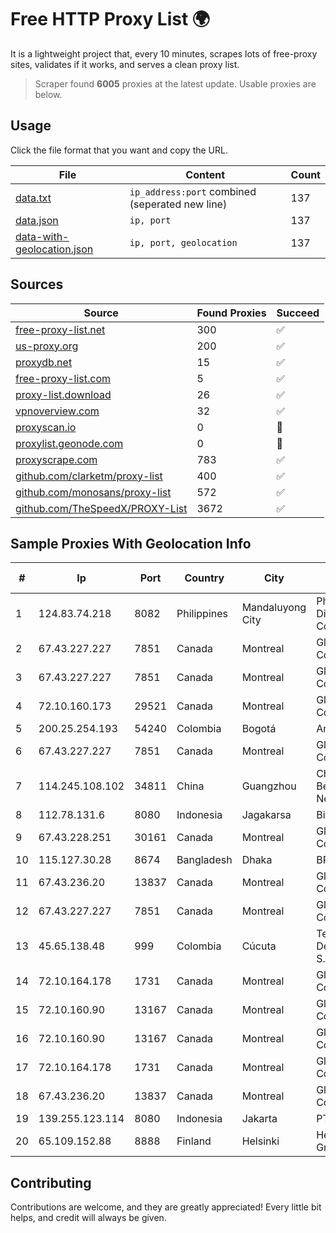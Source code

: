 
# Free HTTP Proxy List 🌍

It is a lightweight project that, every 10 minutes, scrapes lots of free-proxy sites, validates if it works, and serves a clean proxy list.


> Scraper found **6005** proxies at the latest update. Usable proxies are below.

## Usage

Click the file format that you want and copy the URL.


|File|Content|Count|
|----|-------|-----|
|[data.txt](https://raw.githubusercontent.com/themiralay/Proxy-List-World/master/data.txt)|`ip_address:port` combined (seperated new line)|137|
|[data.json](https://raw.githubusercontent.com/themiralay/Proxy-List-World/master/data.json)|`ip, port`|137|
|[data-with-geolocation.json](https://raw.githubusercontent.com/themiralay/Proxy-List-World/master/data-with-geolocation.json)|`ip, port, geolocation`|137|

## Sources

|Source|Found Proxies|Succeed|
|------|-------------|-------|
|[free-proxy-list.net](https://free-proxy-list.net)|300|✅|
|[us-proxy.org](https://www.us-proxy.org)|200|✅|
|[proxydb.net](http://proxydb.net)|15|✅|
|[free-proxy-list.com](https://free-proxy-list.com/?page=&port=&type%5B%5D=http&type%5B%5D=https&up_time=0&search=Search)|5|✅|
|[proxy-list.download](https://www.proxy-list.download/HTTP)|26|✅|
|[vpnoverview.com](https://vpnoverview.com/privacy/anonymous-browsing/free-proxy-servers)|32|✅|
|[proxyscan.io](https://www.proxyscan.io)|0|🚫|
|[proxylist.geonode.com](https://proxylist.geonode.com/api/proxy-list?limit=300&page=1&sort_by=lastChecked&sort_type=desc&protocols=http,https)|0|🚫|
|[proxyscrape.com](https://api.proxyscrape.com/v2/?request=displayproxies&protocol=http&timeout=10000&country=all&ssl=all&anonymity=all)|783|✅|
|[github.com/clarketm/proxy-list](https://raw.githubusercontent.com/clarketm/proxy-list/master/proxy-list-raw.txt)|400|✅|
|[github.com/monosans/proxy-list](https://raw.githubusercontent.com/monosans/proxy-list/main/proxies/http.txt)|572|✅|
|[github.com/TheSpeedX/PROXY-List](https://raw.githubusercontent.com/TheSpeedX/PROXY-List/master/http.txt)|3672|✅|


## Sample Proxies With Geolocation Info

|#|Ip|Port|Country|City|Internet Service Provider|
|-|--|----|-------|----|-------------------------|
|1|124.83.74.218|8082|Philippines|Mandaluyong City|Philippine Long Distance Telephone Co.|
|2|67.43.227.227|7851|Canada|Montreal|GloboTech Communications|
|3|67.43.227.227|7851|Canada|Montreal|GloboTech Communications|
|4|72.10.160.173|29521|Canada|Montreal|GloboTech Communications|
|5|200.25.254.193|54240|Colombia|Bogotá|Andinet ON Line|
|6|67.43.227.227|7851|Canada|Montreal|GloboTech Communications|
|7|114.245.108.102|34811|China|Guangzhou|China Unicom Beijing Province Network|
|8|112.78.131.6|8080|Indonesia|Jagakarsa|Biznet Networks|
|9|67.43.228.251|30161|Canada|Montreal|GloboTech Communications|
|10|115.127.30.28|8674|Bangladesh|Dhaka|BRACNet Limited|
|11|67.43.236.20|13837|Canada|Montreal|GloboTech Communications|
|12|67.43.227.227|7851|Canada|Montreal|GloboTech Communications|
|13|45.65.138.48|999|Colombia|Cúcuta|Telecomunicaciones Del Catatumbo S.A.S|
|14|72.10.164.178|1731|Canada|Montreal|GloboTech Communications|
|15|72.10.160.90|13167|Canada|Montreal|GloboTech Communications|
|16|72.10.160.90|13167|Canada|Montreal|GloboTech Communications|
|17|72.10.164.178|1731|Canada|Montreal|GloboTech Communications|
|18|67.43.236.20|13837|Canada|Montreal|GloboTech Communications|
|19|139.255.123.114|8080|Indonesia|Jakarta|PT. LINKNET|
|20|65.109.152.88|8888|Finland|Helsinki|Hetzner Online GmbH|



## Contributing

Contributions are welcome, and they are greatly appreciated! Every
little bit helps, and credit will always be given.

